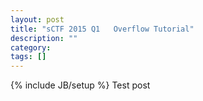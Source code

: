 ```yaml
---
layout: post
title: "sCTF 2015 Q1   Overflow Tutorial"
description: ""
category: 
tags: []
---
```

{% include JB/setup %}
Test post
